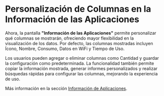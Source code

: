 # Personalización de Columnas en la Información de las Aplicaciones

Ahora, la pantalla **"Información de las Aplicaciones"** permite personalizar qué columnas se mostrarán, ofreciendo mayor flexibilidad en la visualización de los datos. Por defecto, las columnas mostradas incluyen Ícono, Nombre, Consumo, Datos en WiFi y Tiempo de Uso.

Los usuarios pueden agregar o eliminar columnas como Cantidad y guardar la configuración como predeterminada. La funcionalidad también permite copiar la información mostrada, generar informes personalizados y realizar búsquedas rápidas para configurar las columnas, mejorando la experiencia de uso.

Más información en la sección [Información de Aplicaciones](../../portal/dispositivos/informacion-de-la-aplicacion.md).
